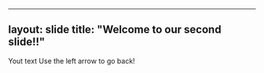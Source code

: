 -----
layout: slide
title:  "Welcome to our second slide!!"
-----
Yout text
Use the left arrow to go back!

